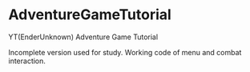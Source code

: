 # AdventureGameTutorial
YT(EnderUnknown) Adventure Game Tutorial 

Incomplete version used for study. Working code of
menu and combat interaction.
